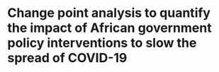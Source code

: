 # Change point analysis to quantify the impact of African government policy interventions to slow the spread of COVID-19
